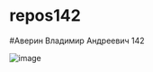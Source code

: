 # repos142
#Аверин Владимир Андреевич 142

![image](https://user-images.githubusercontent.com/114554606/192688483-d09784f4-9071-46f7-972d-75f90c4a0d12.png)
